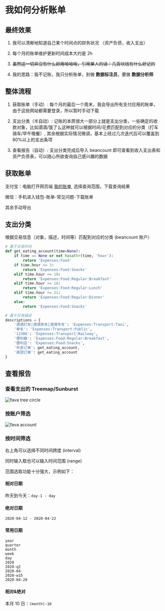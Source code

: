 # 我如何分析账单

## 最终效果

1. 我可以清晰地知道自己某个时间点的财务状况 （资产负债，收入支出）

2. 每个月的账单维护更新时间成本大约是 2h

3. ~~虽然这一切并没有什么卵用哈哈哈，引用某人的话：几百块钱有什么好记的~~

4. 我的思路：我不记账，我只分析账单，别做 **数据标注员**，要做 **数据分析师**

## 整体流程

1. 获取账单（手动）: 每个月的最后一个周末，我会导出所有支付应用的账单，由于这些网站都需要登录，所以暂时手动下载

2. 支出分类（半自动）: 记账的本质很大一部分上就是支出分类，一些确定的收款对象，比如滴滴/饿了么这种就可以根据时间/花费匹配到对应的分类（打车骑车/早午晚餐）, 其余根据实际情况微调，基本上经过几次迭代后可以覆盖到 80%以上的支出条项

3. 查看报告（自动）: 支出分类完成后导入 beancount 即可查看到收入支出表和资产负债表，可以随心所欲查询自己感兴趣的数据

## 获取账单

支付宝：电脑打开网页端 [我的账单](https://consumeprod.alipay.com/record/standard.htm), 选择查询范围，下载查询结果

微信：手机进入钱包-账单-常见问题-下载账单

其余手动导出

## 支出分类

根据交易信息（对象，描述，时间等）匹配到对应的分类 (beancount 账户）

```python
# 基于交易时间
def get_eating_account(time=None):
    if time == None or not hasattr(time, 'hour'):
        return 'Expenses:Food'
    if time.hour <= 3:
        return 'Expenses:Food:Snacks'
    elif time.hour <= 10:
        return 'Expenses:Food:Regular:Breakfast'
    elif time.hour <= 16:
        return 'Expenses:Food:Regular:Lunch'
    elif time.hour <= 21:
        return 'Expenses:Food:Regular:Dinner'
    else:
        return 'Expenses:Food:Snacks'

# 基于交易描述
descriptions = {
    '滴滴打车|滴滴快车|滴滴专车': 'Expenses:Transport:Taxi',
    '单车': 'Expenses:Transport:Public',
    '12306': 'Expenses:Transport:Railway',
    '便利蜂': 'Expenses:Food:Regular:Breakfast',
    '便利店': 'Expenses:Food:Snacks',
    '外卖订单': get_eating_account,
    '美团订单': get_eating_account
}
```

## 查看报告

### 查看支出的 Treemap/Sunburst

![fava tree circle](https://cdn.luohy15.com/fava-tree-circle.png)

### 按账户筛选

![fava account](https://cdn.luohy15.com/fava-account.png)

### 按时间筛选

右上角可以选择不同时间跨度 (interval)

同时输入框也可以输入时间范围 (range)

范围选取功能十分强大，示例如下：

#### 相对日期

昨天到今天：`day-1 - day`

#### 绝对日期

`2020-04-12 - 2020-04-22`

#### 常用日期

```plaintext
year
quarter
month
week
day
2020
2020-q2
2020-04
2020-w15
2020-04-20
```

#### 相对&绝对

本月 10 日：`(month)-10`